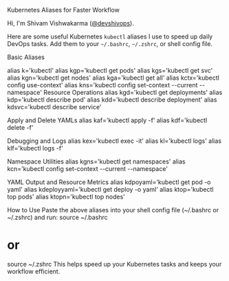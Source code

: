 Kubernetes Aliases for Faster Workflow

Hi, I'm Shivam Vishwakarma ([@devshivops]([https://github.com/devshivops](https://github.com/DEV-SHIV-OPS))).

Here are some useful Kubernetes `kubectl` aliases I use to speed up daily DevOps tasks. Add them to your `~/.bashrc`, `~/.zshrc`, or shell config file.

Basic Aliases

alias k='kubectl'
alias kgp='kubectl get pods'
alias kgs='kubectl get svc'
alias kgn='kubectl get nodes'
alias kga='kubectl get all'
alias kctx='kubectl config use-context'
alias kns='kubectl config set-context --current --namespace'
Resource Operations
alias kgd='kubectl get deployments'
alias kdp='kubectl describe pod'
alias kdd='kubectl describe deployment'
alias kdsvc='kubectl describe service'

Apply and Delete YAMLs
alias kaf='kubectl apply -f'
alias kdf='kubectl delete -f'

Debugging and Logs
alias kex='kubectl exec -it'
alias kl='kubectl logs'
alias klf='kubectl logs -f'

Namespace Utilities
alias kgns='kubectl get namespaces'
alias kcn='kubectl config set-context --current --namespace'

YAML Output and Resource Metrics
alias kdpoyaml='kubectl get pod -o yaml'
alias kdeployyaml='kubectl get deploy -o yaml'
alias ktop='kubectl top pods'
alias ktopn='kubectl top nodes'

How to Use
Paste the above aliases into your shell config file (~/.bashrc or ~/.zshrc) and run:
source ~/.bashrc

# or
source ~/.zshrc
This helps speed up your Kubernetes tasks and keeps your workflow efficient.
